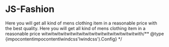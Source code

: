 # JS-Fashion
Here you will get all kind of mens clothing item in a reasonable price with the best quality.
Here you will get all kind of mens clothing item in a reasonable price witwitwitwitwitwitwitwitwitwitwitwitwitwitwitwith/** @type {impocontentimpocontentlwindcss'lwindcss').Config} */

